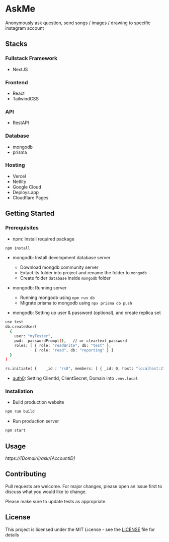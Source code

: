 # AskMe

Anonymously ask question, send songs / images / drawing to specific instagram account

## Stacks

### Fullstack Framework

- NextJS

### Frontend

- React
- TailwindCSS

### API

  - RestAPI

### Database

- mongodb
- prisma

### Hosting

- Vercel
- Netlity
- Google Cloud
- Deploys.app
- Cloudflare Pages

## Getting Started

### Prerequisites

- npm: Install required package

```sh
npm install
```

- mongodb: Install development database server

  - Download mongdb community server
  - Extact its folder into project and rename the folder to `mongodb`
  - Create folder `database` inside `mongodb` folder
  
- mongodb: Running server

  - Running mongodb using `npm run db`
  - Migrate prisma to mongodb using `npx prisma db push`
 
- mongodb: Setting up user & password (optional), and create replica set

```sh
use test
db.createUser(
  {
    user: "myTester",
    pwd:  passwordPrompt(),   // or cleartext password
    roles: [ { role: "readWrite", db: "test" },
             { role: "read", db: "reporting" } ]
  }
)
```

```sh
rs.initiate( {    _id : "rs0", members: [ { _id: 0, host: "localhost:27017" } ] })
```

- [auth0](https://auth0.com/docs/quickstart/webapp/nextjs/01-login): Setting ClientId, ClientSecret, Domain into `.env.local`

### Installation

- Build production website

```sh
npm run build
```

- Run production server

```sh
npm start
```

## Usage

*https://[Domain]/ask/[AccountID]*

## Contributing

Pull requests are welcome. For major changes, please open an issue first to discuss what you would like to change.

Please make sure to update tests as appropriate.

## License

This project is licensed under the MIT License - see the [LICENSE](LICENSE) file for details
